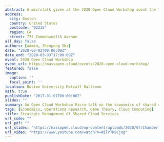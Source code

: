 ```yaml
---
abstract: A microtalk given at the 2020 Open Cloud Workshop about the then-ongoing work being done within the NISLAB by myself and collegue Zhenpeng Shi on the subject of shared services in cloud systems, providing a breif overview to my work on Advance Reservation and Zhenpeng's work on shared/buy-in systems, with a focus on the impacts on the BU hosted Shared Compute Cluster.  
address:
  city: Boston
  country: United States
  postcode: "02215"
  region: CA
  street: 775 Commonwealth Avenue
all_day: false
authors: [admin, Zhenpeng Shi]
date: "2020-03-02T09:00:00Z"
date_end: "2020-03-03T17:00:00Z"
event: 2020 Open Cloud Workshop
event_url: https://massopen.cloud/events/2020-open-cloud-workshop/
featured: false
image:
  caption: ''
  focal_point: ''
location: Boston University Metcalf Ballroom
math: true
publishDate: "2017-01-01T00:00:00Z"
slides: ""
summary: An Open Cloud Workshop Micro-talk on the economics of shared cloud systems.
tags: [Economics, Operations Research, Game Theory, Cloud Computing]
title: Strategic Management Of Shared Cloud Services
url_code: ""
url_pdf: ""
url_slides: "https://massopen.cloud/wp-content/uploads/2020/04/Chamberlain-and-Shi-slides.pdf"
url_video: "https://www.youtube.com/watch?v=WilP7R9CjUg"
---
```


